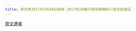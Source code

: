 ```yaml
---
title: 郭文贵2017年5月30日视频 20170530报行踪视频曝料川普总统酒店
---
```


[原文連接](https://gnews.org/ThreadView/53483775)


